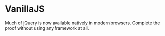 # VanillaJS

Much of jQuery is now available natively in modern browsers. Complete the proof without using any framework at all.